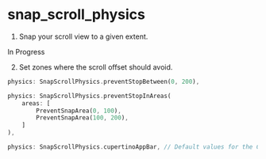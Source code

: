 # snap_scroll_physics



1. Snap your scroll view to a given extent.

In Progress

2. Set zones where the scroll offset should avoid.

```dart
physics: SnapScrollPhysics.preventStopBetween(0, 200),
```

```dart
physics: SnapScrollPhysics.preventStopInAreas(
    areas: [
        PreventSnapArea(0, 100),
        PreventSnapArea(100, 200),
    ]
),
```

```dart
physics: SnapScrollPhysics.cupertinoAppBar, // Default values for the Cupertino appbar
```
